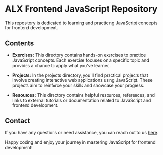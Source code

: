
# ALX Frontend JavaScript Repository
This repository is dedicated to learning and practicing JavaScript concepts for frontend development.
## Contents

- **Exercises:** This directory contains hands-on exercises to practice JavaScript concepts. Each exercise focuses on a specific topic and provides a chance to apply what you've learned.

- **Projects:** In the projects directory, you'll find practical projects that involve creating interactive web applications using JavaScript. These projects aim to reinforce your skills and showcase your progress.

- **Resources:** This directory contains helpful resources, references, and links to external tutorials or documentation related to JavaScript and frontend development.



## Contact

If you have any questions or need assistance, you can reach out to us [here](besthor:igbebestor7@gmail.com).

Happy coding and enjoy your journey in mastering JavaScript for frontend development!
